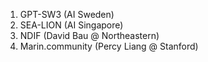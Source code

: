 1. GPT-SW3 (AI Sweden)
2. SEA-LION (AI Singapore)
3. NDIF (David Bau @ Northeastern)
2. Marin.community (Percy Liang @ Stanford)
